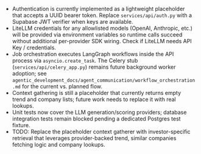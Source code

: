 
- Authentication is currently implemented as a lightweight placeholder that accepts a UUID bearer token. Replace `services/api/auth.py` with a Supabase JWT verifier when keys are available.
- LiteLLM credentials for any allowlisted models (OpenAI, Anthropic, etc.) will be provided via environment variables so runtime calls succeed without additional per-provider SDK wiring. Check if LiteLLM needs API Key / credentials.
- Job orchestration executes LangGraph workflows inside the API process via `asyncio.create_task`. The Celery stub (`services/api/celery_app.py`) remains future background worker adoption; see `agentic_development_docs/agent_communication/workflow_orchestration.md` for the current vs. planned flow.
- Context gathering is still a placeholder that currently returns empty trend and company lists; future work needs to replace it with real lookups.
- Unit tests now cover the LLM generation/scoring providers; database integration tests remain blocked pending a dedicated Postgres test fixture.
- TODO: Replace the placeholder context gatherer with investor-specific retrieval that leverages provider-backed trend, similar companies fetching logic and company lookups.
